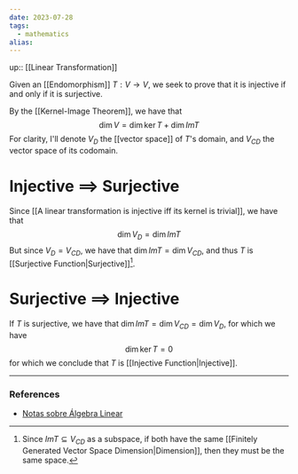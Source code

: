 ```yaml
---
date: 2023-07-28
tags:
  - mathematics
alias: 
---
```

up:: [[Linear Transformation]]

Given an [[Endomorphism]] $T: V \to V$, we seek to prove that it is injective if and only if it is surjective.

By the [[Kernel-Image Theorem]], we have that
$$
\dim V = \dim \ker T + \dim Im T
$$
For clarity, I'll denote $V_D$ the [[vector space]] of $T$'s domain, and $V_{CD}$ the vector space of its codomain.

# Injective $\implies$ Surjective
Since [[A linear transformation is injective iff its kernel is trivial]], we have that
$$
\dim V_D = \dim Im T
$$
But since $V_D = V_{CD}$, we have that $\dim Im T = \dim V_{CD}$, and thus $T$ is [[Surjective Function|Surjective]][^1].

# Surjective $\implies$ Injective
If $T$ is surjective, we have that $\dim Im T = \dim V_{CD} = \dim V_D$, for which we have
$$
\dim \ker T = 0
$$
for which we conclude that $T$ is [[Injective Function|Injective]].

---
### References
- [Notas sobre Álgebra Linear](https://nicholasvoltani.github.io/2021-12-27-notas-alglin/)

[^1]: Since $Im T \subseteq V_{CD}$ as a subspace, if both have the same [[Finitely Generated Vector Space Dimension|Dimension]], then they must be the same space.